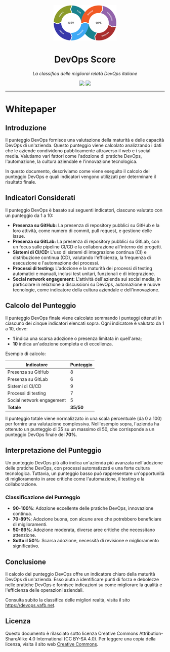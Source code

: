 <div align="center">

![DevOps Score](docs/assets/images/logo.png)

# DevOps Score

*La classifica delle migliorai relatà DevOps italiane*

<img src="https://img.shields.io/badge/Aggiornamento-Mensile-green">
<img src="https://img.shields.io/badge/Aziende-25-blue">

</div>

---

# Whitepaper

## Introduzione

Il punteggio DevOps fornisce una valutazione della maturità e delle capacità DevOps di un'azienda. Questo punteggio viene calcolato analizzando i dati che le aziende condividono pubblicamente attraverso il web e i social media. Valutiamo vari fattori come l'adozione di pratiche DevOps, l'automazione, la cultura aziendale e l'innovazione tecnologica.

In questo documento, descriviamo come viene eseguito il calcolo del punteggio DevOps e quali indicatori vengono utilizzati per determinare il risultato finale.

## Indicatori Considerati

Il punteggio DevOps è basato sui seguenti indicatori, ciascuno valutato con un punteggio da 1 a 10:

- **Presenza su GitHub:** La presenza di repository pubblici su GitHub e la loro attività, come numero di commit, pull request, e gestione delle issue.
- **Presenza su GitLab:** La presenza di repository pubblici su GitLab, con un focus sulle pipeline CI/CD e la collaborazione all'interno dei progetti.
- **Sistemi di CI/CD:** L'uso di sistemi di integrazione continua (CI) e distribuzione continua (CD), valutando l'efficienza, la frequenza di esecuzione e l'automazione dei processi.
- **Processi di testing:** L'adozione e la maturità dei processi di testing automatici e manuali, inclusi test unitari, funzionali e di integrazione.
- **Social network engagement:** L'attività dell'azienda sui social media, in particolare in relazione a discussioni su DevOps, automazione e nuove tecnologie, come indicatore della cultura aziendale e dell'innovazione.

## Calcolo del Punteggio

Il punteggio DevOps finale viene calcolato sommando i punteggi ottenuti in ciascuno dei cinque indicatori elencati sopra. Ogni indicatore è valutato da 1 a 10, dove:

- **1** indica una scarsa adozione o presenza limitata in quell'area;
- **10** indica un'adozione completa e di eccellenza.

Esempio di calcolo:

| Indicatore               | Punteggio |
|--------------------------|-----------|
| Presenza su GitHub        | 8         |
| Presenza su GitLab        | 6         |
| Sistemi di CI/CD          | 9         |
| Processi di testing       | 7         |
| Social network engagement | 5         |
| **Totale**                | **35/50** |

Il punteggio totale viene normalizzato in una scala percentuale (da 0 a 100) per fornire una valutazione complessiva. Nell'esempio sopra, l'azienda ha ottenuto un punteggio di 35 su un massimo di 50, che corrisponde a un punteggio DevOps finale del **70%**.

## Interpretazione del Punteggio

Un punteggio DevOps più alto indica un'azienda più avanzata nell'adozione delle pratiche DevOps, con processi automatizzati e una forte cultura tecnologica. Tuttavia, un punteggio basso può rappresentare un'opportunità di miglioramento in aree critiche come l'automazione, il testing e la collaborazione.

### Classificazione del Punteggio

- **90-100%**: Adozione eccellente delle pratiche DevOps, innovazione continua.
- **70-89%**: Adozione buona, con alcune aree che potrebbero beneficiare di miglioramenti.
- **50-69%**: Adozione moderata, diverse aree critiche che necessitano attenzione.
- **Sotto il 50%**: Scarsa adozione, necessità di revisione e miglioramento significativo.

## Conclusione

Il calcolo del punteggio DevOps offre un indicatore chiaro della maturità DevOps di un'azienda. Esso aiuta a identificare punti di forza e debolezze nelle pratiche DevOps e fornisce indicazioni su come migliorare la qualità e l'efficienza delle operazioni aziendali.

Consulta subito la classifica delle migliori realtà, visita il sito <https://devops.yafb.net>.

## Licenza

Questo documento è rilasciato sotto licenza Creative Commons Attribution-ShareAlike 4.0 International (CC BY-SA 4.0). Per leggere una copia della licenza, visita il sito web [Creative Commons](https://creativecommons.org/licenses/by-sa/4.0/).

<!-- Follow the white rabbit -->
